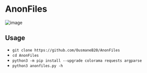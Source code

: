 # AnonFiles

![image](https://github.com/OusmaneB20/AnonFiles/assets/132360962/66474384-c30c-47f0-b2aa-c46e9f8f8fce)

## Usage
- `git clone https://github.com/OusmaneB20/AnonFiles`
- `cd AnonFiles`
- `python3 -m pip install --upgrade colorama requests argparse`
- `python3 anonfiles.py -h`
